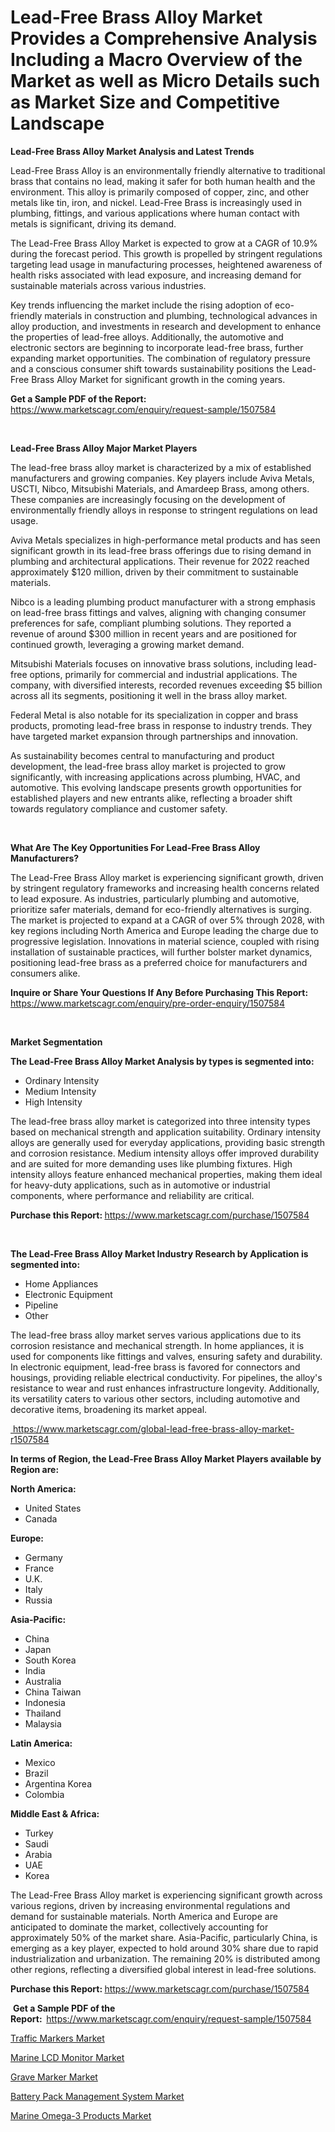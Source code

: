 <p><h1>Lead-Free Brass Alloy Market Provides a Comprehensive Analysis Including a Macro Overview of the Market as well as Micro Details such as Market Size and Competitive Landscape</h1></p><p><strong>Lead-Free Brass Alloy Market Analysis and Latest Trends</strong></p>
<p><p>Lead-Free Brass Alloy is an environmentally friendly alternative to traditional brass that contains no lead, making it safer for both human health and the environment. This alloy is primarily composed of copper, zinc, and other metals like tin, iron, and nickel. Lead-Free Brass is increasingly used in plumbing, fittings, and various applications where human contact with metals is significant, driving its demand.</p><p>The Lead-Free Brass Alloy Market is expected to grow at a CAGR of 10.9% during the forecast period. This growth is propelled by stringent regulations targeting lead usage in manufacturing processes, heightened awareness of health risks associated with lead exposure, and increasing demand for sustainable materials across various industries. </p><p>Key trends influencing the market include the rising adoption of eco-friendly materials in construction and plumbing, technological advances in alloy production, and investments in research and development to enhance the properties of lead-free alloys. Additionally, the automotive and electronic sectors are beginning to incorporate lead-free brass, further expanding market opportunities. The combination of regulatory pressure and a conscious consumer shift towards sustainability positions the Lead-Free Brass Alloy Market for significant growth in the coming years.</p></p>
<p><strong>Get a Sample PDF of the Report:&nbsp;</strong> <a href="https://www.marketscagr.com/enquiry/request-sample/1507584">https://www.marketscagr.com/enquiry/request-sample/1507584</a></p>
<p>&nbsp;</p>
<p><strong>Lead-Free Brass Alloy Major Market Players</strong></p>
<p><p>The lead-free brass alloy market is characterized by a mix of established manufacturers and growing companies. Key players include Aviva Metals, USCTI, Nibco, Mitsubishi Materials, and Amardeep Brass, among others. These companies are increasingly focusing on the development of environmentally friendly alloys in response to stringent regulations on lead usage.</p><p>Aviva Metals specializes in high-performance metal products and has seen significant growth in its lead-free brass offerings due to rising demand in plumbing and architectural applications. Their revenue for 2022 reached approximately $120 million, driven by their commitment to sustainable materials. </p><p>Nibco is a leading plumbing product manufacturer with a strong emphasis on lead-free brass fittings and valves, aligning with changing consumer preferences for safe, compliant plumbing solutions. They reported a revenue of around $300 million in recent years and are positioned for continued growth, leveraging a growing market demand.</p><p>Mitsubishi Materials focuses on innovative brass solutions, including lead-free options, primarily for commercial and industrial applications. The company, with diversified interests, recorded revenues exceeding $5 billion across all its segments, positioning it well in the brass alloy market.</p><p>Federal Metal is also notable for its specialization in copper and brass products, promoting lead-free brass in response to industry trends. They have targeted market expansion through partnerships and innovation.</p><p>As sustainability becomes central to manufacturing and product development, the lead-free brass alloy market is projected to grow significantly, with increasing applications across plumbing, HVAC, and automotive. This evolving landscape presents growth opportunities for established players and new entrants alike, reflecting a broader shift towards regulatory compliance and customer safety.</p></p>
<p>&nbsp;</p>
<p><strong>What Are The Key Opportunities For Lead-Free Brass Alloy Manufacturers?</strong></p>
<p><p>The Lead-Free Brass Alloy market is experiencing significant growth, driven by stringent regulatory frameworks and increasing health concerns related to lead exposure. As industries, particularly plumbing and automotive, prioritize safer materials, demand for eco-friendly alternatives is surging. The market is projected to expand at a CAGR of over 5% through 2028, with key regions including North America and Europe leading the charge due to progressive legislation. Innovations in material science, coupled with rising installation of sustainable practices, will further bolster market dynamics, positioning lead-free brass as a preferred choice for manufacturers and consumers alike.</p></p>
<p><strong>Inquire or Share Your Questions If Any Before Purchasing This Report:</strong> <a href="https://www.marketscagr.com/enquiry/pre-order-enquiry/1507584">https://www.marketscagr.com/enquiry/pre-order-enquiry/1507584</a></p>
<p>&nbsp;</p>
<p><strong>Market Segmentation</strong></p>
<p><strong>The Lead-Free Brass Alloy Market Analysis by types is segmented into:</strong></p>
<p><ul><li>Ordinary Intensity</li><li>Medium Intensity</li><li>High Intensity</li></ul></p>
<p><p>The lead-free brass alloy market is categorized into three intensity types based on mechanical strength and application suitability. Ordinary intensity alloys are generally used for everyday applications, providing basic strength and corrosion resistance. Medium intensity alloys offer improved durability and are suited for more demanding uses like plumbing fixtures. High intensity alloys feature enhanced mechanical properties, making them ideal for heavy-duty applications, such as in automotive or industrial components, where performance and reliability are critical.</p></p>
<p><strong>Purchase this Report:&nbsp;</strong><a href="https://www.marketscagr.com/purchase/1507584">https://www.marketscagr.com/purchase/1507584</a></p>
<p>&nbsp;</p>
<p><strong>The Lead-Free Brass Alloy Market Industry Research by Application is segmented into:</strong></p>
<p><ul><li>Home Appliances</li><li>Electronic Equipment</li><li>Pipeline</li><li>Other</li></ul></p>
<p><p>The lead-free brass alloy market serves various applications due to its corrosion resistance and mechanical strength. In home appliances, it is used for components like fittings and valves, ensuring safety and durability. In electronic equipment, lead-free brass is favored for connectors and housings, providing reliable electrical conductivity. For pipelines, the alloy's resistance to wear and rust enhances infrastructure longevity. Additionally, its versatility caters to various other sectors, including automotive and decorative items, broadening its market appeal.</p></p>
<p><a href="https://www.marketscagr.com/global-lead-free-brass-alloy-market-r1507584">&nbsp;https://www.marketscagr.com/global-lead-free-brass-alloy-market-r1507584</a></p>
<p><strong>In terms of Region, the Lead-Free Brass Alloy Market Players available by Region are:</strong></p>
<p>
    <p> <strong> North America: </strong>
        <ul>
            <li>United States</li>
            <li>Canada</li>
        </ul>
        </p> 
    <p> <strong> Europe: </strong>
        <ul>
            <li>Germany</li>
            <li>France</li>
            <li>U.K.</li>
            <li>Italy</li>
            <li>Russia</li>
        </ul>
        </p> 
    <p> <strong> Asia-Pacific: </strong>
        <ul>
            <li>China</li>
            <li>Japan</li>
            <li>South Korea</li>
            <li>India</li>
            <li>Australia</li>
            <li>China Taiwan</li>
            <li>Indonesia</li>
            <li>Thailand</li>
            <li>Malaysia</li>
        </ul>
        </p> 
    <p> <strong> Latin America: </strong>
        <ul>
            <li>Mexico</li>
            <li>Brazil</li>
            <li>Argentina Korea</li>
            <li>Colombia</li>
        </ul>
        </p> 
    <p> <strong> Middle East & Africa: </strong>
        <ul>
            <li>Turkey</li>
            <li>Saudi</li>
            <li>Arabia</li>
            <li>UAE</li>
            <li>Korea</li>
        </ul>
    </p>
    </p>
<p><p>The Lead-Free Brass Alloy market is experiencing significant growth across various regions, driven by increasing environmental regulations and demand for sustainable materials. North America and Europe are anticipated to dominate the market, collectively accounting for approximately 50% of the market share. Asia-Pacific, particularly China, is emerging as a key player, expected to hold around 30% share due to rapid industrialization and urbanization. The remaining 20% is distributed among other regions, reflecting a diversified global interest in lead-free solutions.</p></p>
<p><strong>Purchase this Report: </strong><a href="https://www.marketscagr.com/purchase/1507584">https://www.marketscagr.com/purchase/1507584</a></p>
<p>&nbsp;<strong>Get a Sample PDF of the Report:&nbsp;&nbsp;</strong><a href="https://www.marketscagr.com/enquiry/request-sample/1507584">https://www.marketscagr.com/enquiry/request-sample/1507584</a></p>
<p><strong></strong></p>
<p><p><a href="https://issuu.com/reportprime-2/docs/traffic-markers-market-size-2030.pp_f2d7a4c49be0a5">Traffic Markers Market</a></p><p><a href="https://www.linkedin.com/pulse/what-growth-drivers-marine-lcd-monitor-market-comprehensive-1i0yc?trackingId=D33aR9JPRYWfcOJxzeOgvA%3D%3D">Marine LCD Monitor Market</a></p><p><a href="https://issuu.com/reportprime-2/docs/grave-marker-market-size-2030.pptx_36c84e56ba4e38">Grave Marker Market</a></p><p><a href="https://www.linkedin.com/pulse/battery-pack-management-system-market-research-report-includes-djbee?trackingId=Efi1oT6XRwyhMkpjRXOWsw%3D%3D">Battery Pack Management System Market</a></p><p><a href="https://medium.com/@nico_2532/marine-omega-3-products-market-global-market-share-and-ranking-overall-sales-and-demand-7c639882887a?postPublishedType=repub">Marine Omega-3 Products Market</a></p></p>